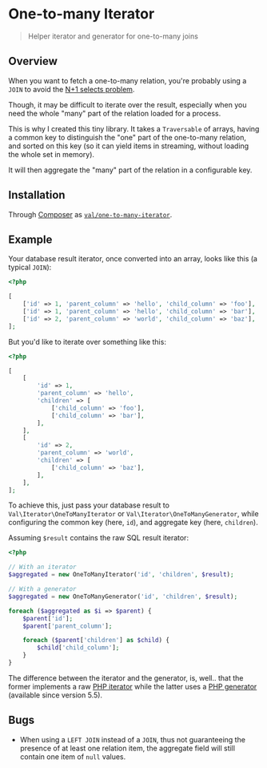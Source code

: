 One-to-many Iterator
====================

> Helper iterator and generator for one-to-many joins

Overview
--------

When you want to fetch a one-to-many relation, you're probably using
a `JOIN` to avoid the [N+1 selects problem][0].

[0]: http://use-the-index-luke.com/sql/join/nested-loops-join-n1-problem

Though, it may be difficult to iterate over the result, especially when
you need the whole "many" part of the relation loaded for a process.

This is why I created this tiny library. It takes a `Traversable`
of arrays, having a common key to distinguish the "one" part of the
one-to-many relation, and sorted on this key (so it can yield items
in streaming, without loading the whole set in memory).

It will then aggregate the "many" part of the relation in a configurable
key.

Installation
------------

Through [Composer][1] as [`val/one-to-many-iterator`][2].

[1]: https://getcomposer.org/
[2]: https://packagist.org/packages/val/one-to-many-iterator

Example
-------

Your database result iterator, once converted into an array, looks like
this (a typical `JOIN`):

```php
<?php

[
    ['id' => 1, 'parent_column' => 'hello', 'child_column' => 'foo'],
    ['id' => 1, 'parent_column' => 'hello', 'child_column' => 'bar'],
    ['id' => 2, 'parent_column' => 'world', 'child_column' => 'baz'],
];
```

But you'd like to iterate over something like this:

```php
<?php

[
    [
        'id' => 1,
        'parent_column' => 'hello',
        'children' => [
            ['child_column' => 'foo'],
            ['child_column' => 'bar'],
        ],
    ],
    [
        'id' => 2,
        'parent_column' => 'world',
        'children' => [
            ['child_column' => 'baz'],
        ],
    ],
];
```

To achieve this, just pass your database result to
`Val\Iterator\OneToManyIterator` or `Val\Iterator\OneToManyGenerator`,
while configuring the common key (here, `id`), and aggregate key (here,
`children`).

Assuming `$result` contains the raw SQL result iterator:

```php
<?php

// With an iterator
$aggregated = new OneToManyIterator('id', 'children', $result);

// With a generator
$aggregated = new OneToManyGenerator('id', 'children', $result);

foreach ($aggregated as $i => $parent) {
    $parent['id'];
    $parent['parent_column'];

    foreach ($parent['children'] as $child) {
        $child['child_column'];
    }
}
```

The difference between the iterator and the generator, is, well.. that
the former implements a raw [PHP iterator][php-iterator] while
the latter uses a [PHP generator][php-generator] (available since
version 5.5).

[php-iterator]: http://php.net/manual/en/class.iterator.php
[php-generator]: http://php.net/manual/en/language.generators.overview.php

Bugs
----

* When using a `LEFT JOIN` instead of a `JOIN`, thus not guaranteeing
  the presence of at least one relation item, the aggregate field
  will still contain one item of `null` values.
